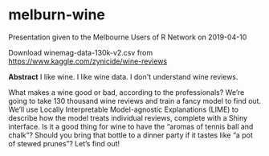 # melburn-wine
Presentation given to the Melbourne Users of R Network on 2019-04-10

Download winemag-data-130k-v2.csv from https://www.kaggle.com/zynicide/wine-reviews

**Abstract**
I like wine. I like wine data. I don't understand wine reviews.

What makes a wine good or bad, according to the professionals? We’re going to take 130 thousand wine reviews and train a fancy model to find out. We’ll use Locally Interpretable Model-agnostic Explanations (LIME) to describe how the model treats individual reviews, complete with a Shiny interface. Is it a good thing for wine to have the “aromas of tennis ball and chalk”? Should you bring that bottle to a dinner party if it tastes like “a pot of stewed prunes”? Let’s find out!
